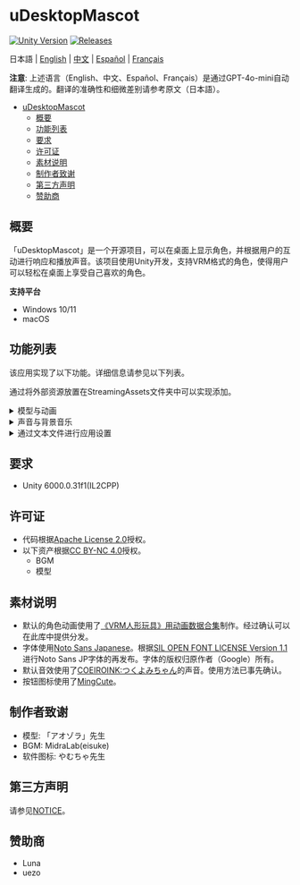 # uDesktopMascot

[![Unity Version](https://img.shields.io/badge/Unity-6000.0%2B-blueviolet?logo=unity)](https://unity.com/releases/editor/archive)
[![Releases](https://img.shields.io/github/release/MidraLab/uDesktopMascot.svg)](https://github.com/MidraLab/uDesktopMascot/releases)

日本語 | [English](README_EN.md) | [中文](README_CN.md) | [Español](README_ES.md) | [Français](README_FR.md)

**注意**: 上述语言（English、中文、Español、Français）是通过GPT-4o-mini自动翻译生成的。翻译的准确性和细微差别请参考原文（日本語）。

<!-- TOC -->
* [uDesktopMascot](#udesktopmascot)
  * [概要](#概要)
  * [功能列表](#功能列表)
  * [要求](#要求)
  * [许可证](#许可证)
  * [素材说明](#素材说明)
  * [制作者致谢](#制作者致谢)
  * [第三方声明](#第三方声明)
  * [赞助商](#赞助商)
<!-- TOC -->

## 概要

「uDesktopMascot」是一个开源项目，可以在桌面上显示角色，并根据用户的互动进行响应和播放声音。该项目使用Unity开发，支持VRM格式的角色，使得用户可以轻松在桌面上享受自己喜欢的角色。

**支持平台**
* Windows 10/11
* macOS

## 功能列表

该应用实现了以下功能。详细信息请参见以下列表。

通过将外部资源放置在StreamingAssets文件夹中可以实现添加。

<details>

<summary>模型与动画</summary>
* 读取并显示放置在StreamingAssets中的任意模型文件。
  * 支持VRM(1.x, 0.x)格式的模型。
  * 支持GLB/GLTF格式的模型。（不支持动画）
  * 支持FBX格式的模型。（但某些模型可能无法加载纹理，并且不支持动画）
    * 纹理可以通过放置在StreamingAssets/textures/中读取。

</details>

<details>

<summary>声音与背景音乐</summary>
* 读取并播放放置在StreamingAssets/Voice/中的音频文件。如果有多个，则随机播放。
  * 点击时播放的声音，将读取并播放放置在StreamingAssets/Voice/Click/中的音频文件。
* 读取并播放放置在StreamingAssets/BGM/中的音乐文件。如果有多个，则随机播放。
* 角色的默认音效
  * 默认音效使用[COEIROINK:つくよみちゃん](https://coeiroink.com/character/audio-character/tsukuyomi-chan)的声音。
  * 在应用启动时、应用结束时和点击时播放。

</details>

<details>

<summary>通过文本文件进行应用设置</summary>
可以通过application_settings.txt文件更改应用的设置。

设置文件的结构如下所示

```txt
[Character]
ModelPath=default.vrm
TexturePaths=test.png
Scale=3
PositionX=0
PositionY=0
PositionZ=0
RotationX=0
RotationY=0
RotationZ=0

[Sound]
VoiceVolume=1
BGMVolume=0.5
SEVolume=1

[Display]
Opacity=1
AlwaysOnTop=True

[Performance]
TargetFrameRate=60
QualityLevel=2

```

</details>

## 要求
* Unity 6000.0.31f1(IL2CPP)

## 许可证
* 代码根据[Apache License 2.0](LICENSE)授权。
* 以下资产根据[CC BY-NC 4.0](https://creativecommons.org/licenses/by-nc/4.0/)授权。
  * BGM
  * 模型

## 素材说明
* 默认的角色动画使用了[《VRM人形玩具》用动画数据合集](https://fumi2kick.booth.pm/items/1655686)制作。经过确认可以在此库中提供分发。
* 字体使用[Noto Sans Japanese](https://fonts.google.com/noto/specimen/Noto+Sans+JP?lang=ja_Jpan)。根据[SIL OPEN FONT LICENSE Version 1.1](https://fonts.google.com/noto/specimen/Noto+Sans+JP/license?lang=ja_Jpan)进行Noto Sans JP字体的再发布。字体的版权归原作者（Google）所有。
* 默认音效使用了[COEIROINK:つくよみちゃん](https://coeiroink.com/character/audio-character/tsukuyomi-chan)的声音。使用方法已事先确认。
* 按钮图标使用了[MingCute](https://github.com/MidraLab/MingCute)。

## 制作者致谢
* 模型: 「アオゾラ」先生
* BGM: MidraLab(eisuke)
* 软件图标: やむちゃ先生

## 第三方声明

请参见[NOTICE](./NOTICE.md)。

## 赞助商
- Luna
- uezo